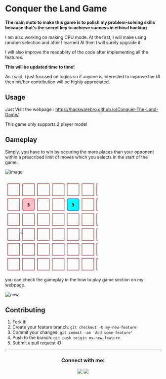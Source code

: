 # Conquer the Land Game
<b>The main moto to make this game is to polish my problem-solving skills because that's the secret key to achieve success in ethical hacking</b>

I am also working on making CPU mode. At the first, I will make using random selection and after I learned AI then I will surely upgrade it.

I will also improve the readablity of the code after implementing all the features.

<b>This will be updated time to time!</b>

As i said, i just focused on logics so if anyone is interested to improve the UI then his/her contribution will be highly appreciated.
## Usage
Just Visit the webpage : https://hackwarebro.github.io/Conquer-The-Land-Game/

This game only supports 2 player mode!

## Gameplay
Simply, you have to win by occuring the more places than your opponent within a prescribed limit of moves which you selects in the start of the game.

![image](https://user-images.githubusercontent.com/85396426/130327585-dc705a2f-5329-4215-a3d2-565d1547a673.png)

<img src="assets/gameplay.gif" style="height:300px;width:300px;" alt="img1">

you can check the gameplay in the how to play game section on my webpage.

![new](https://user-images.githubusercontent.com/85396426/130327448-72359655-6526-45b3-aee7-cefc0c2d44ad.gif)
## Contributing

1. Fork it!
2. Create your feature branch: `git checkout -b my-new-feature`
3. Commit your changes: `git commit -am 'Add some feature'`
4. Push to the branch: `git push origin my-new-feature`
5. Submit a pull request :D


<hr>
<div align = "center">
<h3><b>Connect with me:</b></h3>
</div>

<div align="center">
<a href="https://www.youtube.com/channel/UCjLXbCSK44Fw5c_6J8mmZtQ?sub_confirmation=1"><img src="https://img.shields.io/youtube/channel/subscribers/UCjLXbCSK44Fw5c_6J8mmZtQ?label=Hackware%20Bro&style=social" /></a>
<a href="https://twitter.com/HackwareBro"><img src="https://img.shields.io/twitter/follow/HackwareBro?style=social" /></a>
</div>
